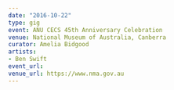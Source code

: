 ```yaml
---
date: "2016-10-22"
type: gig
event: ANU CECS 45th Anniversary Celebration
venue: National Museum of Australia, Canberra
curator: Amelia Bidgood
artists:
- Ben Swift
event_url:
venue_url: https://www.nma.gov.au
---
```

